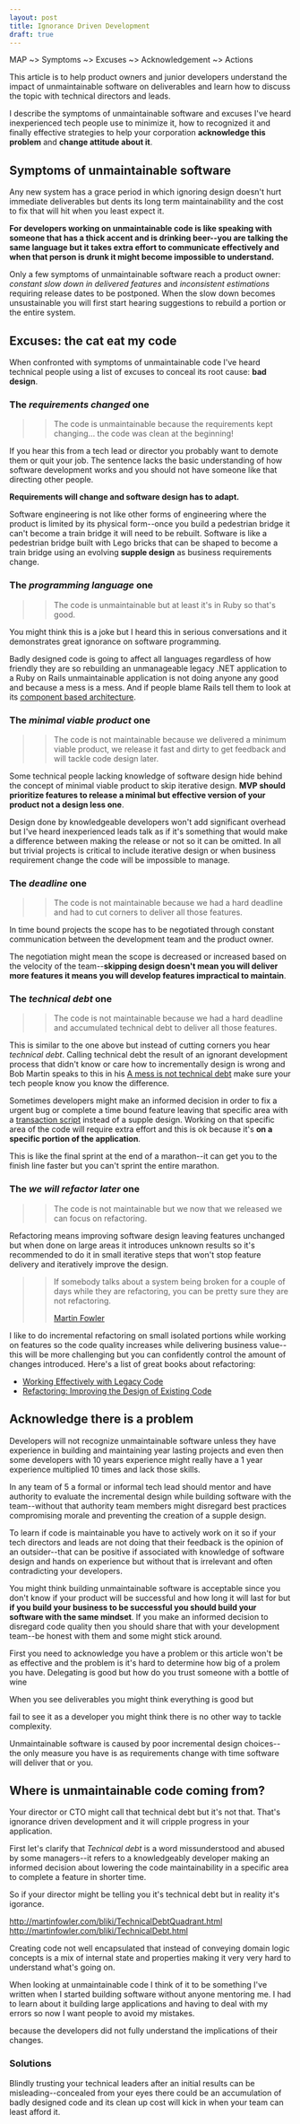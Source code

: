 ```yaml
---
layout: post
title: Ignorance Driven Development
draft: true
---
```


MAP
~> Symptoms
~> Excuses
~> Acknowledgement
~> Actions

This article is to help product owners and junior developers understand the impact of unmaintainable software on deliverables and learn how to discuss the topic with technical directors and leads.

I describe the symptoms of unmaintainable software and excuses I've heard inexperienced tech people use to minimize it, how to recognized it and finally effective strategies to help your corporation **acknowledge this problem** and **change attitude about it**.

## Symptoms of unmaintainable software

Any new system has a grace period in which ignoring design doesn't hurt immediate deliverables but dents its long term maintainability and the cost to fix that will hit when you least expect it.

**For developers working on unmaintainable code is like speaking with someone that has a thick accent and is drinking beer--you are talking the same language but it takes extra effort to communicate effectively and when that person is drunk it might become impossible to understand.**

Only a few symptoms of unmaintainable software reach a product owner: *constant slow down in delivered features* and *inconsistent estimations* requiring release dates to be postponed. When the slow down becomes unsustainable you will first start hearing suggestions to rebuild a portion or the entire system.


## Excuses: the cat eat my code

When confronted with symptoms of unmaintainable code I've heard technical people using a list of excuses to conceal its root cause: **bad design**.

### The *requirements changed* one

>> The code is unmaintainable because the requirements kept changing... the code was clean at the beginning!

If you hear this from a tech lead or director you probably want to demote them or quit your job. The sentence lacks the basic understanding of how software development works and you should not have someone like that directing other people.

**Requirements will change and software design has to adapt.**

Software engineering is not like other forms of engineering where the product is limited by its physical form--once you build a pedestrian bridge it can't become a train bridge it will need to be rebuilt. Software is like a pedestrian bridge built with Lego bricks that can be shaped to become a train bridge using an evolving **supple design** as business requirements change.

### The *programming language* one

>> The code is unmaintainable but at least it's in Ruby so that's good.

You might think this is a joke but I heard this in serious conversations and it demonstrates great ignorance on software programming.

Badly designed code is going to affect all languages regardless of how friendly they are so rebuilding an unmanageable legacy .NET application to a Ruby on Rails unmaintainable application is not doing anyone any good and because a mess is a mess. And if people blame Rails tell them to look at its [component based architecture](http://teotti.com/component-based-rails-architecture-primer/).

### The *minimal viable product* one

>> The code is not maintainable because we delivered a minimum viable product, we release it fast and dirty to get feedback and will tackle code design later.

Some technical people lacking knowledge of software design hide behind the concept of minimal viable product to skip iterative design. **MVP should prioritize features to release a minimal but effective version of your product not a design less one**.

Design done by knowledgeable developers won't add significant overhead but I've heard inexperienced leads talk as if it's something that would make a difference between making the release or not so it can be omitted. In all but trivial projects is critical to include iterative design or when business requirement change the code will be impossible to manage.

### The *deadline* one

>> The code is not maintainable because we had a hard deadline and had to cut corners to deliver all those features.

In time bound projects the scope has to be negotiated through constant communication between the development team and the product owner.

The negotiation might mean the scope is decreased or increased based on the velocity of the team--**skipping design doesn't mean you will deliver more features it means you will develop features impractical to maintain**.

### The *technical debt* one

>> The code is not maintainable because we had a hard deadline and accumulated technical debt to deliver all those features.

This is similar to the one above but instead of cutting corners you hear *technical debt*. Calling technical debt the result of an ignorant development process that didn't know or care how to incrementally design is wrong and Bob Martin speaks to this in his [A mess is not technical debt](https://sites.google.com/site/unclebobconsultingllc/a-mess-is-not-a-technical-debt) make sure your tech people know you know the difference.

Sometimes developers might make an informed decision in order to fix a urgent bug or complete a time bound feature leaving that specific area with a [transaction script](http://martinfowler.com/eaaCatalog/transactionScript.html) instead of a supple design. Working on that specific area of the code will require extra effort and this is ok because it's **on a specific portion of the application**.

This is like the final sprint at the end of a marathon--it can get you to the finish line faster but you can't sprint the entire marathon.

### The *we will refactor later* one

>> The code is not maintainable but we now that we released we can focus on refactoring.

Refactoring means improving software design leaving features unchanged but when done on large areas it introduces unknown results so it's recommended to do it in small iterative steps that won't stop feature delivery and iteratively improve the design.

>> If somebody talks about a system being broken for a couple of days while they are refactoring, you can be pretty sure they are not refactoring.
>>
>> [Martin Fowler](http://martinfowler.com/bliki/RefactoringMalapropism.html)

I like to do incremental refactoring on small isolated portions while working on features so the code quality increases while delivering business value--this will be more challenging but you can confidently control the amount of changes introduced. Here's a list of great books about refactoring:

* [Working Effectively with Legacy Code](http://www.amazon.com/Working-Effectively-Legacy-Michael-Feathers/dp/0131177052/ref=sr_1_1?ie=UTF8&qid=1430575139&sr=8-1&keywords=working+effectively+with+legacy+code)
* [Refactoring: Improving the Design of Existing Code](http://www.amazon.com/Refactoring-Improving-Design-Existing-Code/dp/0201485672/ref=sr_1_1?ie=UTF8&qid=1430575172&sr=8-1&keywords=refactoring)

## Acknowledge there is a problem

Developers will not recognize unmaintainable software unless they have experience in building and maintaining year lasting projects and even then some developers with 10 years experience might really have a 1 year experience multiplied 10 times and lack those skills.

In any team of 5 a formal or informal tech lead should mentor and have authority to evaluate the incremental design while building software with the team--without that authority team members might disregard best practices compromising morale and preventing the creation of a supple design.

To learn if code is maintainable you have to actively work on it so if your tech directors and leads are not doing that their feedback is the opinion of an outsider--that can be positive if associated with knowledge of software design and hands on experience but without that is irrelevant and often contradicting your developers.

You might think building unmaintainable software is acceptable since you don't know if your product will be successful and how long it will last for but **if you build your business to be successful you should build your software with the same mindset**. If you make an informed decision to disregard code quality then you should share that with your development team--be honest with them and some might stick around.

First you need to acknowledge you have a problem or this article won't be as effective and the problem is it's hard to determine how big of a prolem you have. Delegating is good but how do you trust someone with a bottle of wine


When you see deliverables you might think everything is good but

fail to see it as a developer you might think there is no other way to tackle complexity.

Unmaintainable software is caused by poor incremental design choices--the only measure you have is as requirements change with time software will deliver that or you.

## Where is unmaintainable code coming from?

Your director or CTO might call that technical debt but it's not that. That's ignorance driven development and it will cripple progress in your application.

First let's clarify that *Technical debt* is a word missunderstood and abused by some managers--it refers to a knowledgeably developer making an informed decision about lowering the code maintainability in a specific area to complete a feature in shorter time.

So if your director might be telling you it's technical debt but in reality it's igorance.

http://martinfowler.com/bliki/TechnicalDebtQuadrant.html
http://martinfowler.com/bliki/TechnicalDebt.html

Creating code not well encapsulated that instead of conveying domain logic concepts is a mix of internal state and properties making it very very hard to understand what's going on. 

When looking at unmaintainable code I think of it to be something I've written when I started building software without anyone mentoring me. I had to learn about it building large applications and having to deal with my errors so now I want people to avoid my mistakes.


because the developers did not fully understand the implications of their changes.

### Solutions

Blindly trusting your technical leaders after an initial results can be misleading--concealed from your eyes there could be an accumulation of badly designed code and its clean up cost will kick in when your team can least afford it. 

